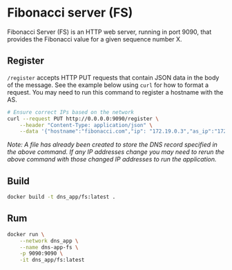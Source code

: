 # Fibonacci server (FS)

Fibonacci Server (FS) is an HTTP web server, running in port 9090,
that provides the Fibonacci value for a given sequence number X.

## Register

`/register` accepts HTTP PUT requests that contain JSON data in the body of the
message. See the example below using `curl` for how to format a request. You
may need to run this command to register a hostname with the AS.

``` sh
# Ensure correct IPs based on the network
curl --request PUT http://0.0.0.0:9090/register \
    --header "Content-Type: application/json" \
    --data '{"hostname":"fibonacci.com","ip": "172.19.0.3","as_ip":"172.19.0.4","as_port":"53533"}'
```

*Note: A file has already been created to store the DNS record specified in the
above command. If any IP addresses change you may need to rerun the above
command with those changed IP addresses to run the application.*

## Build

``` sh
docker build -t dns_app/fs:latest .
```

## Rum

``` sh
docker run \
    --network dns_app \
    --name dns-app-fs \
    -p 9090:9090 \
    -it dns_app/fs:latest
```
